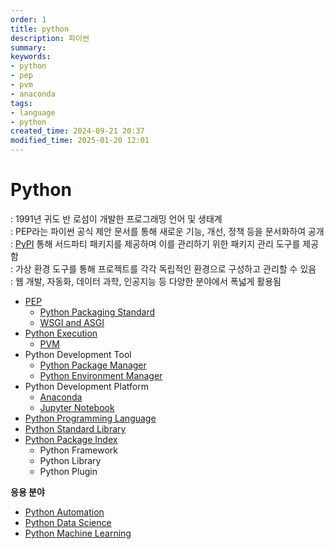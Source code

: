 ```yaml
---
order: 1
title: python
description: 파이썬
summary:
keywords:
- python
- pep
- pvm
- anaconda
tags:
- language
- python
created_time: 2024-09-21 20:37
modified_time: 2025-01-20 12:01
---
```


# Python
: 1991년 귀도 반 로섬이 개발한 프로그래밍 언어 및 생태계  
: PEP라는 파이썬 공식 제안 문서를 통해 새로운 기능, 개선, 정책 등을 문서화하여 공개  
: [PyPI](./python-package-index/index.md) 통해 서드파티 패키지를 제공하며 이를 관리하기 위한 패키지 관리 도구를 제공함  
: 가상 환경 도구를 통해 프로젝트를 각각 독립적인 환경으로 구성하고 관리할 수 있음  
: 웹 개발, 자동화, 데이터 과학, 인공지능 등 다양한 분야에서 폭넓게 활용됨  

- [PEP](./pep.md)
  - [Python Packaging Standard](./python-packaging.md)
  - [WSGI and ASGI](./wsgi-and-asgi.md)
- [Python Execution](./python-execution.md)
  - [PVM](./python-execution.md#pvm)
- Python Development Tool
  - [Python Package Manager](./pyhton-package-manager.md)
  - [Python Environment Manager](./python-environment-manager.md)
- Python Development Platform
  - [Anaconda](./platform-anaconda.md)
  - [Jupyter Notebook](./platform-jupyter.md)
- [Python Programming Language](./python-lang/index.md)
- [Python Standard Library](./python-api/index.md)
- [Python Package Index](./python-package-index/index.md)
  - Python Framework
  - Python Library
  - Python Plugin

**응용 분야**
- [Python Automation](./automation/index.md)
- [Python Data Science](./data-science/index.md)
- [Python Machine Learning](./machine-learning/index.md)